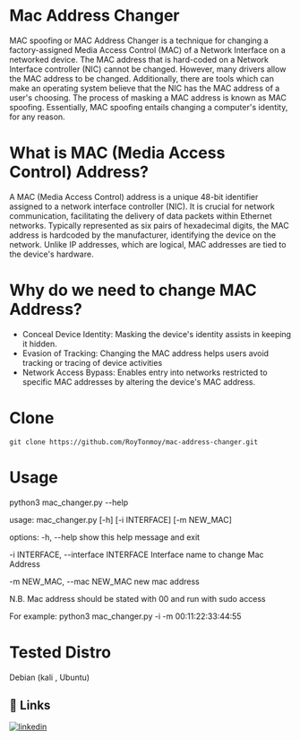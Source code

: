 
# Mac Address Changer

MAC spoofing or MAC Address Changer is a technique for changing a factory-assigned Media Access Control (MAC) of a Network Interface on a networked device. The MAC address that is hard-coded on a Network Interface controller (NIC) cannot be changed. However, many drivers allow the MAC address to be changed. Additionally, there are tools which can make an operating system believe that the NIC has the MAC address of a user's choosing. The process of masking a MAC address is known as MAC spoofing. Essentially, MAC spoofing entails changing a computer's identity, for any reason.

# What is MAC (Media Access Control) Address?
A MAC (Media Access Control) address is a unique 48-bit identifier assigned to a network interface controller (NIC). It is crucial for network communication, facilitating the delivery of data packets within Ethernet networks. Typically represented as six pairs of hexadecimal digits, the MAC address is hardcoded by the manufacturer, identifying the device on the network. Unlike IP addresses, which are logical, MAC addresses are tied to the device's hardware.

# Why do we need to change MAC Address?
* Conceal Device Identity: Masking the device's identity assists in keeping it hidden.
* Evasion of Tracking: Changing the MAC address helps users avoid tracking or tracing of device activities
* Network Access Bypass: Enables entry into networks restricted to specific MAC addresses by altering the device's MAC address.

# Clone

    git clone https://github.com/RoyTonmoy/mac-address-changer.git

# Usage
python3 mac_changer.py --help


usage: mac_changer.py [-h] [-i INTERFACE] [-m NEW_MAC]

options:
  -h, --help            show this help message and exit
  
  -i INTERFACE, --interface INTERFACE
                        Interface name to change Mac Address
  
  -m NEW_MAC, --mac NEW_MAC
                        new mac address

N.B. Mac address should be stated with 00 and run with sudo access

For example:
    python3 mac_changer.py -i <interface> -m 00:11:22:33:44:55

# Tested Distro

Debian (kali , Ubuntu)

## 🔗 Links

[![linkedin](https://img.shields.io/badge/linkedin-0A66C2?style=for-the-badge&logo=linkedin&logoColor=white)](https://www.linkedin.com/in/tonmoy-roy11/)


